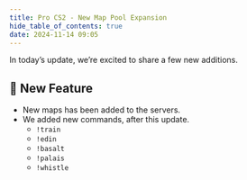 ```yaml
---
title: Pro CS2 - New Map Pool Expansion
hide_table_of_contents: true
date: 2024-11-14 09:05
---
```


In today’s update, we’re excited to share a few new additions.<br />

## 🚀 New Feature
- New maps has been added to the servers.
- We added new commands, after this update.
  - `!train`
  - `!edin`
  - `!basalt`
  - `!palais`
  - `!whistle`
